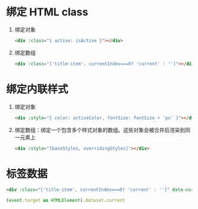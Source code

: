 # 绑定 HTML class

1. 绑定对象

   ```html
   <div :class="{ active: isActive }"></div>
   ```

2. 绑定数组

   ```html
   <div :class="['title-item', currentIndex===0? 'current' : '']"></div>
   ```



# 绑定内联样式

1. 绑定对象

   ```html
   <div :style="{ color: activeColor, fontSize: fontSize + 'px' }"></div>
   ```

2. 绑定数组：绑定一个包含多个样式对象的数组。这些对象会被合并后渲染到同一元素上

   ```html
   <div :style="[baseStyles, overridingStyles]"></div>
   ```




# 标签数据

```html
<div :class="['title-item', currentIndex===0? 'current' : '']" data-current="0">全部</div>
```

```typescript
(event.target as HTMLElement).dataset.current
```

